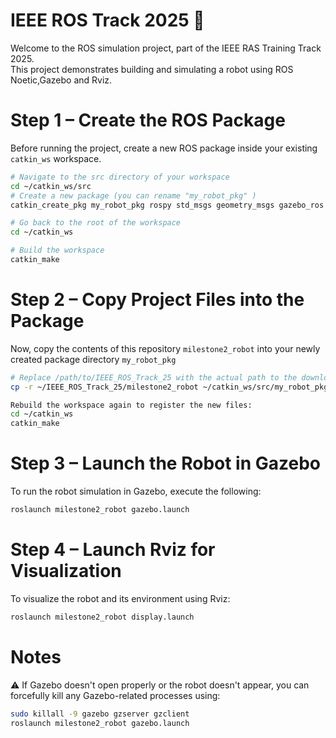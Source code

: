 # IEEE ROS Track 2025 🚀

Welcome to the ROS simulation project, part of the IEEE RAS Training Track 2025.  
This project demonstrates building and simulating a robot using ROS Noetic,Gazebo and Rviz.

# Step 1 – Create the ROS Package
Before running the project, create a new ROS package inside your existing `catkin_ws` workspace.
```bash
# Navigate to the src directory of your workspace
cd ~/catkin_ws/src
# Create a new package (you can rename "my_robot_pkg" )
catkin_create_pkg my_robot_pkg rospy std_msgs geometry_msgs gazebo_ros

# Go back to the root of the workspace
cd ~/catkin_ws

# Build the workspace
catkin_make
```
# Step 2 – Copy Project Files into the Package
Now, copy the contents of this repository `milestone2_robot` into your newly created package directory `my_robot_pkg`
```bash
# Replace /path/to/IEEE_ROS_Track_25 with the actual path to the downloaded folder
cp -r ~/IEEE_ROS_Track_25/milestone2_robot ~/catkin_ws/src/my_robot_pkg/
```
```bash
Rebuild the workspace again to register the new files:
cd ~/catkin_ws
catkin_make
```
# Step 3 – Launch the Robot in Gazebo
To run the robot simulation in Gazebo, execute the following:
```bash
roslaunch milestone2_robot gazebo.launch 
```

# Step 4 – Launch Rviz for Visualization
To visualize the robot and its environment using Rviz:
```bash
roslaunch milestone2_robot display.launch 
```
# Notes
⚠️ If Gazebo doesn't open properly or the robot doesn't appear, you can forcefully kill any Gazebo-related processes using:
``` bash
sudo killall -9 gazebo gzserver gzclient
roslaunch milestone2_robot gazebo.launch
```
